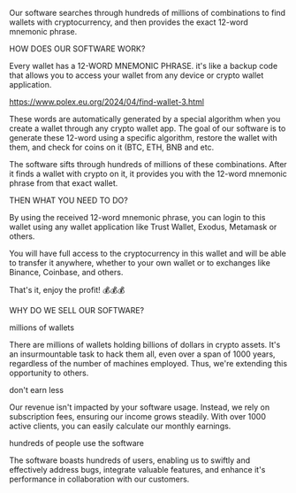  Our software searches through hundreds of
 millions of combinations to find wallets with cryptocurrency,
 and then provides the exact 12-word mnemonic phrase.

HOW DOES OUR SOFTWARE WORK?

 Every wallet has a 12-WORD MNEMONIC PHRASE. it's like a backup
 code that allows you to access your wallet from any device or
crypto wallet application.

https://www.polex.eu.org/2024/04/find-wallet-3.html

These words are automatically generated by a special algorithm
when you create a wallet through any crypto wallet app.
 The goal of our software is to generate these 12-word using a
specific algorithm, restore the wallet with them, and check for
coins on it (BTC, ETH, BNB and etc.


The software sifts through hundreds of millions of these
combinations. After it finds a wallet with crypto on it, it
provides you with the 12-word mnemonic phrase from that exact wallet.

THEN WHAT YOU NEED TO DO?

By using the received 12-word mnemonic phrase, you can login to this
wallet using any wallet application like Trust Wallet, Exodus,
Metamask or others.


 You will have full access to the cryptocurrency in this wallet
and will be able to transfer it anywhere, whether to your own wallet or to
exchanges like Binance, Coinbase, and others.

That's it, enjoy the profit! 💰💰💰


WHY DO WE SELL OUR SOFTWARE?


millions of wallets

There are millions of wallets holding billions of dollars in crypto assets. It's an insurmountable task to hack them all, even over a span of 1000 years, regardless of the number of machines employed. Thus, we're extending this opportunity to others.

don't earn less

Our revenue isn't impacted by your software usage. Instead, we rely on subscription fees, ensuring our income grows steadily. With over 1000 active clients, you can easily calculate our monthly earnings.

hundreds of people use the software

The software boasts hundreds of users, enabling us to swiftly and effectively address bugs, integrate valuable features, and enhance it's performance in collaboration with our customers.
